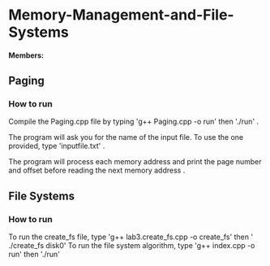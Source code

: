 # Memory-Management-and-File-Systems
#### Members: 

## Paging
### How to run
Compile the Paging.cpp file by typing 'g++ Paging.cpp -o run' then './run' .

The program will ask you for the name of the input file. To use the one provided, type 'inputfile.txt' .

The program will process each memory address and print the page number and offset before reading the next memory address .

## File Systems
### How to run
To run the create_fs file, type 'g++ lab3.create_fs.cpp -o create_fs' then ' ./create_fs disk0'
To run the file system algorithm, type 'g++ index.cpp -o run' then './run'

